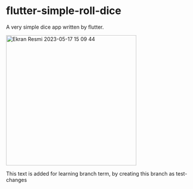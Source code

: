 # flutter-simple-roll-dice
A very simple dice app written by flutter.

<img width="356" alt="Ekran Resmi 2023-05-17 15 09 44" src="https://github.com/burakerdogan1/flutter-simple-roll-dice/assets/87671686/47f5cb1a-ac9f-471b-9e7c-70bdcaa516ba">

This text is added for learning branch term, by creating this branch as test-changes
